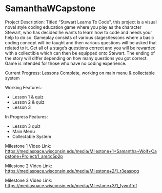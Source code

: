 # SamanthaWCapstone

Project Description: Titled "Stewart Learns To Code", this project is a visual novel style coding education game where you play as the character Stewart, who has decided he wants to learn how to code and needs your help to do so. Gameplay consists of various stages/lessons where a basic coding concept will be taught and then various questions will be asked that related to it. Get all of a stage’s questions correct and you will be rewarded with a collectible which can then be equipped onto Stewart. The ending of the story will differ depending on how many questions you got correct. Game is intended for those who have no coding experience.

Current Progress: Lessons Complete, working on main menu & collectable system

Working Features:
- Lesson 1 & quiz
- Lesson 2 & quiz
- Lesson 3

In Progress Features:
- Lesson 3 quiz
- Main Menu
- Collectable System

Milestone 1 Video Link: https://mediaspace.wisconsin.edu/media/Milestone+1+Samantha+Wolf+Capstone+Project/1_am4c5p2p

Milestone 2 Video Link: https://mediaspace.wisconsin.edu/media/Milestone+2/1_r3easpcg

Milestone 3 Video Link: https://mediaspace.wisconsin.edu/media/Milestone+3/1_fywn1fnf
